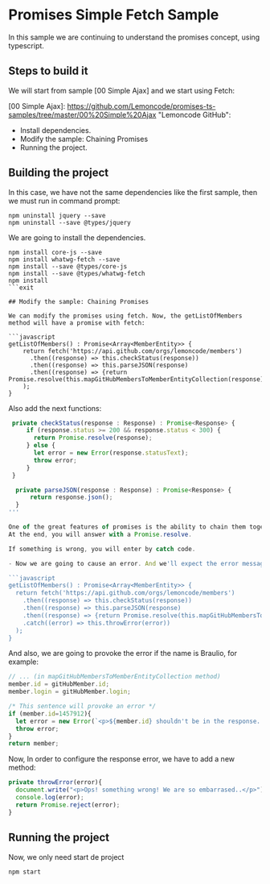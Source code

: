 # Promises Simple Fetch Sample

In this sample we are continuing to understand the promises concept, using typescript.

## Steps to build it

We will start from sample [00 Simple Ajax] and we start using Fetch:

[00 Simple Ajax]: https://github.com/Lemoncode/promises-ts-samples/tree/master/00%20Simple%20Ajax "Lemoncode GitHub":

- Install dependencies.
- Modify the sample: Chaining Promises
- Running the project.


## Building the project

In this case, we have not the same dependencies like the first sample, then we must run in command prompt:

```Batch
npm uninstall jquery --save
npm uninstall --save @types/jquery
```

We are going to install the dependencies.
```
npm install core-js --save
npm install whatwg-fetch --save
npm install --save @types/core-js
npm install --save @types/whatwg-fetch
npm install
```exit

## Modify the sample: Chaining Promises

We can modify the promises using fetch. Now, the getListOfMembers method will have a promise with fetch:

```javascript
getListOfMembers() : Promise<Array<MemberEntity>> {
    return fetch('https://api.github.com/orgs/lemoncode/members')
      .then((response) => this.checkStatus(response))
      .then((response) => this.parseJSON(response)
      .then((response) => {return Promise.resolve(this.mapGitHubMembersToMemberEntityCollection(response))})
    );
}
```
Also add the next functions:

```javascript
 private checkStatus(response : Response) : Promise<Response> {
     if (response.status >= 200 && response.status < 300) {
       return Promise.resolve(response);
     } else {
       let error = new Error(response.statusText);
       throw error;
     }
 }

  private parseJSON(response : Response) : Promise<Response> {
      return response.json();
  }
'''

One of the great features of promises is the ability to chain them together. In this sample, we can have the need to check the status and parse de JSon for each response. And you can chain specifics methods for each step: First, check status, then, parse the object, and then convert a JS Object.
At the end, you will answer with a Promise.resolve.

If something is wrong, you will enter by catch code.

- Now we are going to cause an error. And we'll expect the error message in the webBrowser. First, we must add a catch code:

```javascript
getListOfMembers() : Promise<Array<MemberEntity>> {
  return fetch('https://api.github.com/orgs/lemoncode/members')
    .then((response) => this.checkStatus(response))
    .then((response) => this.parseJSON(response)
    .then((response) => {return Promise.resolve(this.mapGitHubMembersToMemberEntityCollection(response))})
    .catch((error) => this.throwError(error))
  );
}
```

And also, we are going to provoke the error if the name is Braulio, for example:

```javascript
// ... (in mapGitHubMembersToMemberEntityCollection method)
member.id = gitHubMember.id;
member.login = gitHubMember.login;

/* This sentence will provoke an error */
if (member.id=1457912){
  let error = new Error(`<p>${member.id} shouldn't be in the response...</p>`);
  throw error;
}
return member;
```

Now, In order to configure the response error, we have to add a new method:

```javascript
private throwError(error){
  document.write("<p>Ops! something wrong! We are so embarrased..</p>");
  console.log(error);
  return Promise.reject(error);
}
```

## Running the project

Now, we only need start de project

```bash
npm start
```
